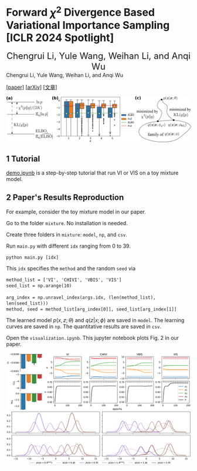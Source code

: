 # Forward $\chi^2$ Divergence Based Variational Importance Sampling [ICLR 2024 Spotlight]

<div align='center' ><font size='5'>Chengrui Li, Yule Wang, Weihan Li, and Anqi Wu</font></div>
Chengrui Li, Yule Wang, Weihan Li, and Anqi Wu

[[paper]](https://openreview.net/pdf?id=HD5Y7M8Xdk) [[arXiv]](https://arxiv.org/abs/2311.02516) [[文章]](https://jerrysoybean.github.io/assets/pdf/VIS_ICLR_2024_%E4%B8%AD%E6%96%87.pdf)

![divergence3](/assets/divergence3.png)

## 1 Tutorial
[demo.ipynb](/demo.ipynb) is a step-by-step tutorial that run VI or VIS on a toy mixture model.

## 2 Paper's Results Reproduction
For example, consider the toy mixture model in our paper.

Go to the folder `mixture`. No installation is needed.

Create three folders in `mixture`: `model`, `np`, and `csv`.

Run `main.py` with different `idx` ranging from 0 to 39.

```
python main.py [idx]
```

This `idx` specifies the `method` and the random `seed` via
```
method_list = ['VI', 'CHIVI', 'VBIS', 'VIS']
seed_list = np.arange(10)

arg_index = np.unravel_index(args.idx, (len(method_list), len(seed_list)))
method, seed = method_list[arg_index[0]], seed_list[arg_index[1]]
```

The learned model $p(x,z;\theta)$ and $q(z|x;\phi)$ are saved in `model`. The learning curves are saved in `np`. The quantitative results are saved in `csv`.

Open the `visualization.ipynb`. This jupyter notebook plots Fig. 2 in our paper.

![](assets/mixture.png)